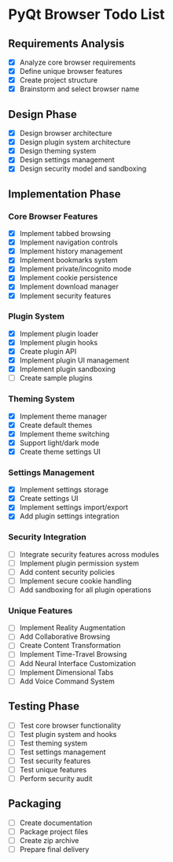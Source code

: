 # PyQt Browser Todo List

## Requirements Analysis
- [x] Analyze core browser requirements
- [x] Define unique browser features
- [x] Create project structure
- [x] Brainstorm and select browser name

## Design Phase
- [x] Design browser architecture
- [x] Design plugin system architecture
- [x] Design theming system
- [x] Design settings management
- [x] Design security model and sandboxing

## Implementation Phase
### Core Browser Features
- [x] Implement tabbed browsing
- [x] Implement navigation controls
- [x] Implement history management
- [x] Implement bookmarks system
- [x] Implement private/incognito mode
- [x] Implement cookie persistence
- [x] Implement download manager
- [x] Implement security features

### Plugin System
- [x] Implement plugin loader
- [x] Implement plugin hooks
- [x] Create plugin API
- [x] Implement plugin UI management
- [x] Implement plugin sandboxing
- [ ] Create sample plugins

### Theming System
- [x] Implement theme manager
- [x] Create default themes
- [x] Implement theme switching
- [x] Support light/dark mode
- [x] Create theme settings UI

### Settings Management
- [x] Implement settings storage
- [x] Create settings UI
- [x] Implement settings import/export
- [x] Add plugin settings integration

### Security Integration
- [ ] Integrate security features across modules
- [ ] Implement plugin permission system
- [ ] Add content security policies
- [ ] Implement secure cookie handling
- [ ] Add sandboxing for all plugin operations

### Unique Features
- [ ] Implement Reality Augmentation
- [ ] Add Collaborative Browsing
- [ ] Create Content Transformation
- [ ] Implement Time-Travel Browsing
- [ ] Add Neural Interface Customization
- [ ] Implement Dimensional Tabs
- [ ] Add Voice Command System

## Testing Phase
- [ ] Test core browser functionality
- [ ] Test plugin system and hooks
- [ ] Test theming system
- [ ] Test settings management
- [ ] Test security features
- [ ] Test unique features
- [ ] Perform security audit

## Packaging
- [ ] Create documentation
- [ ] Package project files
- [ ] Create zip archive
- [ ] Prepare final delivery

